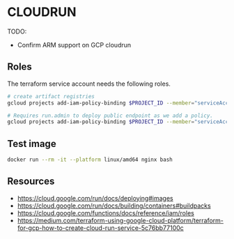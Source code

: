 # CLOUDRUN

TODO:

* Confirm ARM support on GCP cloudrun

## Roles

The terraform service account needs the following roles.  

```sh
# create artifact registries
gcloud projects add-iam-policy-binding $PROJECT_ID --member="serviceAccount:terraform@${PROJECT_ID}.iam.gserviceaccount.com" --role="roles/artifactregistry.admin"

# Requires run.admin to deploy public endpoint as we add a policy.
gcloud projects add-iam-policy-binding $PROJECT_ID --member="serviceAccount:terraform@${PROJECT_ID}.iam.gserviceaccount.com" --role="roles/run.admin"
```

## Test image

```sh
docker run --rm -it --platform linux/amd64 nginx bash
```

## Resources

* https://cloud.google.com/run/docs/deploying#images
* https://cloud.google.com/run/docs/building/containers#buildpacks
* https://cloud.google.com/functions/docs/reference/iam/roles
* https://medium.com/terraform-using-google-cloud-platform/terraform-for-gcp-how-to-create-cloud-run-service-5c76bb77100c
